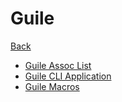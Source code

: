 # Guile

[Back](../languages.md)

- [Guile Assoc List](./guile_assoc_list.md)
- [Guile CLI Application](./guile_cli_app.md)
- [Guile Macros](./guile_macros.md)
